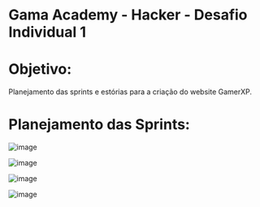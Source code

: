 # Gama Academy - Hacker - Desafio Individual 1

# Objetivo:
Planejamento das sprints e estórias para a criação do website GamerXP.

# Planejamento das Sprints:

![image](https://user-images.githubusercontent.com/90806965/133680303-c0d9b2d2-0c13-4222-81f3-8d48d4523979.png)

![image](https://user-images.githubusercontent.com/90806965/133680736-2a7aa672-987a-47b5-8a59-69f6022a3de2.png)

![image](https://user-images.githubusercontent.com/90806965/133680798-3a91dc87-ab56-49a5-9093-4aa5955e5b93.png)

![image](https://user-images.githubusercontent.com/90806965/133680474-2f6e74e6-3dd0-4536-8c58-486e3e8ba153.png)














